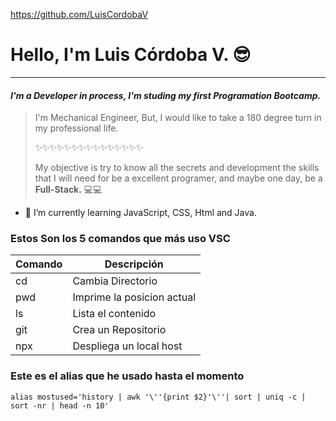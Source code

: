 https://github.com/LuisCordobaV

# Hello, I'm Luis Córdoba V. 😎
________________________________________________________________________________
#### _I'm a Developer in process, I'm studing my first Programation Bootcamp._    

> I'm Mechanical Engineer, But, I would like to take a 180 degree turn in my professional life.
>
>✨✨✨✨✨✨✨✨✨✨✨✨✨✨✨
>
> My objective is try to know all the secrets and development the skills that I will need for be a excellent programer, and maybe one day, be a **Full-Stack.** 💻💻

- 🌱 I’m currently learning JavaScript, CSS, Html and Java.

### Estos Son los 5 comandos que más uso VSC

| Comando | Descripción                |
|---------|----------------------------|
| cd      | Cambia Directorio          |
| pwd     | Imprime la posicion actual |
| ls      | Lista el contenido         |
| git     | Crea un Repositorio        |
| npx     | Despliega un local host    |

### Este es el alias que he usado hasta el momento
```
alias mostused='history | awk '\''{print $2}'\''| sort | uniq -c | sort -nr | head -n 10'
```       